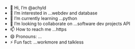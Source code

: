 - 👋 Hi, I’m @achyld
- 👀 I’m interested in ...webdev and database 
- 🌱 I’m currently learning ...python
- 💞️ I’m looking to collaborate on ...software dev projects API
- 📫 How to reach me ...https
- 😄 Pronouns: ...
- ⚡ Fun fact: ...workmore and talkless

<!---
achyld/achyld is a ✨ special ✨ repository because its `README.md` (this file) appears on your GitHub profile.
You can click the Preview link to take a look at your changes.
--->
